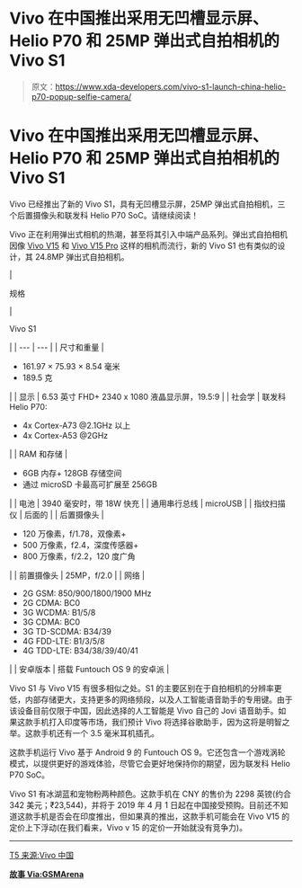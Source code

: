 # Vivo 在中国推出采用无凹槽显示屏、Helio P70 和 25MP 弹出式自拍相机的 Vivo S1

> 原文：<https://www.xda-developers.com/vivo-s1-launch-china-helio-p70-popup-selfie-camera/>

# Vivo 在中国推出采用无凹槽显示屏、Helio P70 和 25MP 弹出式自拍相机的 Vivo S1

Vivo 已经推出了新的 Vivo S1，具有无凹槽显示屏，25MP 弹出式自拍相机，三个后置摄像头和联发科 Helio P70 SoC。请继续阅读！

Vivo 正在利用弹出式相机的热潮，甚至将其引入中端产品系列。弹出式自拍相机因像 [Vivo V15](https://www.xda-developers.com/vivo-v15-india-launch-helio-p70/) 和 [Vivo V15 Pro](https://www.xda-developers.com/vivo-v15-pro-hands-on-first-impressions-review/) 这样的相机而流行，新的 Vivo S1 也有类似的设计，其 24.8MP 弹出式自拍相机。

| 

规格

 | 

Vivo S1

 |
| --- | --- |
| 尺寸和重量 | 

*   161.97 × 75.93 × 8.54 毫米
*   189.5 克

 |
| 显示 | 6.53 英寸 FHD+ 2340 x 1080 液晶显示屏，19.5:9 |
| 社会学 | 联发科 Helio P70:

*   4x Cortex-A73 @2.1GHz 以上
*   4x Cortex-A53 @2GHz

 |
| RAM 和存储 | 

*   6GB 内存+ 128GB 存储空间
*   通过 microSD 卡最高可扩展至 256GB

 |
| 电池 | 3940 毫安时，带 18W 快充 |
| 通用串行总线 | microUSB |
| 指纹扫描仪 | 后面的 |
| 后置摄像头 | 

*   120 万像素，f/1.78，双像素+
*   500 万像素，f2.4，深度传感器+
*   800 万像素，f/2.2，120 度广角

 |
| 前置摄像头 | 25MP，f/2.0 |
| 网络 | 

*   2G GSM: 850/900/1800/1900 MHz
*   2G CDMA: BC0
*   3G WCDMA: B1/5/8
*   3G CDMA: BC0
*   3G TD-SCDMA: B34/39
*   4G FDD-LTE: B1/3/5/8
*   4G TDD-LTE: B34/38/39/40/41

 |
| 安卓版本 | 搭载 Funtouch OS 9 的安卓派 |

Vivo S1 与 Vivo V15 有很多相似之处。S1 的主要区别在于自拍相机的分辨率更低，内部存储更大，支持更多的网络频段，以及人工智能语音助手的专用键。由于该设备目前仅限于中国，因此选择的人工智能是 Vivo 自己的 Jovi 语音助手。如果这款手机打入印度等市场，我们预计 Vivo 将选择谷歌助手，因为这将是明智之举。这款手机还有一个 3.5 毫米耳机插孔。

这款手机运行 Vivo 基于 Android 9 的 Funtouch OS 9。它还包含一个游戏涡轮模式，以提供更好的游戏体验，尽管它会更好地保持你的期望，因为联发科 Helio P70 SoC。

Vivo S1 有冰湖蓝和宠物粉两种颜色。这款手机在 CNY 的售价为 2298 英镑(约合 342 美元；₹23,544)，并将于 2019 年 4 月 1 日起在中国接受预购。目前还不知道这款手机是否会在印度推出，但如果真的推出，这款手机可能会在 Vivo V15 的定价上下浮动(在我们看来，Vivo v 15 的定价一开始就没有竞争力)。

* * *

[T5 来源:Vivo 中国 ](https://www.vivo.com.cn/vivo/s1/)

[**故事 Via:GSMArena**](https://www.gsmarena.com/vivo_s1_arrives_with_653inch_notchless_display_and_248mp_popup_selfie_camera-news-36240.php)